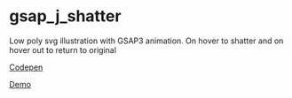 # gsap_j_shatter

Low poly svg illustration with GSAP3 animation. On hover to shatter and on hover out to return to original

[Codepen](https://codepen.io/jhwu/pen/QWyqpOW)

[Demo](https://peaceful-bose-2df7e4.netlify.app/)
